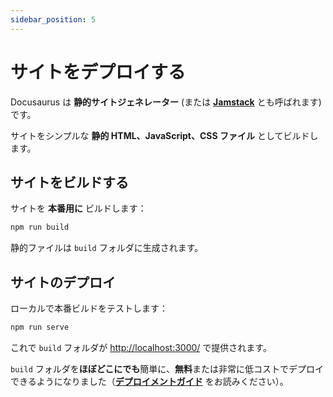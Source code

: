 ```yaml
---
sidebar_position: 5
---
```




# サイトをデプロイする

Docusaurus は **静的サイトジェネレーター** (または **[Jamstack](https://jamstack.org/)** とも呼ばれます) です。

サイトをシンプルな **静的 HTML、JavaScript、CSS ファイル** としてビルドします。



## サイトをビルドする

サイトを **本番用に** ビルドします：

```bash
npm run build
```

静的ファイルは `build` フォルダに生成されます。



## サイトのデプロイ

ローカルで本番ビルドをテストします：

```bash
npm run serve
```

これで `build` フォルダが [http://localhost:3000/](http://localhost:3000/) で提供されます。

`build` フォルダを**ほぼどこにでも**簡単に、**無料**または非常に低コストでデプロイできるようになりました（**[デプロイメントガイド](https://docusaurus.io/docs/deployment)** をお読みください）。
